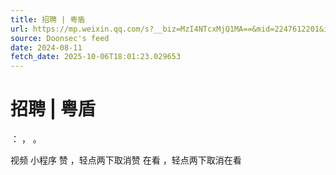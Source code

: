 ```yaml
---
title: 招聘 | 粤盾
url: https://mp.weixin.qq.com/s?__biz=MzI4NTcxMjQ1MA==&mid=2247612201&idx=2&sn=c26a9c28274587f048a1052d10382ed3
source: Doonsec's feed
date: 2024-08-11
fetch_date: 2025-10-06T18:01:23.029653
---
```


# 招聘 | 粤盾

：
，
。

视频
小程序
赞
，轻点两下取消赞
在看
，轻点两下取消在看